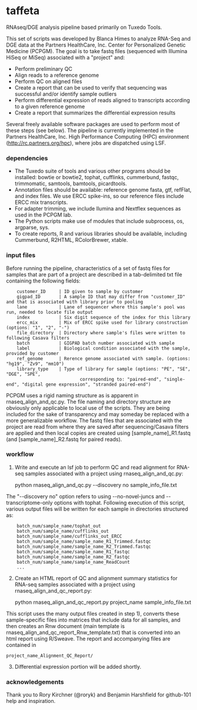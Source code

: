 taffeta
=======

RNAseq/DGE analysis pipeline based primarily on Tuxedo Tools. 

This set of scripts was developed by Blanca Himes to analyze RNA-Seq and DGE data at the Partners HealthCare, Inc. Center for Personalized Genetic Medicine (PCPGM). The goal is to take fastq files (sequenced with Illumina HiSeq or MiSeq) associated with a "project" and:
  * Perform preliminary QC 
  * Align reads to a reference genome
  * Perform QC on aligned files
  * Create a report that can be used to verify that sequencing was successful and/or identify sample outliers
  * Perform differential expression of reads aligned to transcripts according to a given reference genome
  * Create a report that summarizes the differential expression results

Several freely available software packages are used to perform most of these steps (see below). The pipeline is currently implemented in the Partners HealthCare, Inc. High Performance Computing (HPC) environment (http://rc.partners.org/hpc), where jobs are dispatched using LSF. 

### dependencies
* The Tuxedo suite of tools and various other programs should be installed: bowtie or bowtie2, tophat, cufflinks, cummerbund, fastqc, trimmomatic, samtools, bamtools, picardtools. 
* Annotation files should be available: reference genome fasta, gtf, refFlat, and index files. We use ERCC spike-ins, so our reference files include ERCC mix transcripts. 
* For adapter trimming, we include Ilumina and Nextflex sequences as used in the PCPGM lab.
* The Python scripts make use of modules that include subprocess, os, argparse, sys.
* To create reports, R and various libraries should be available, including Cummerbund, R2HTML, RColorBrewer, xtable.

### input files
Before running the pipeline, characteristics of a set of fastq files for samples that are part of a project are described in a tab-delimited txt file containing the following fields:
```
	customer_ID		| ID given to sample by customer
	gigpad_ID		| A sample ID that may differ from "customer_ID" and that is associated with library prior to pooling
	lane			| Lane of sequencer where this sample's pool was run, needed to locate file output
	index			| Six digit sequence of the index for this library
	ercc_mix		| Mix of ERCC spike used for library construction (options: "1", "2", "-")
	file_directory	| Directory where sample's files were written to following Casava filters
	batch			| GIGPAD batch number associated with sample
	label			| Biological condition associated with the sample, provided by customer
	ref_genome		| Rerence genome associated with sample. (options: "hg19", "Zv9", "mm10")
	library_type	| Type of library for sample (options: "PE", "SE", "DGE", "SPE",
							corresponding to: "paired-end", "single-end", "digital gene expression", "stranded paired-end")
```

PCPGM uses a rigid naming structure as is apparent in rnaseq_align_and_qc.py. The file naming and directory structure are obviously only applicable to local use of the scripts. They are being included for the sake of transparency and may someday be replaced with a more generalizable workflow. The fastq files that are associated with the project are read from where they are saved after sequencing/Casava filters are applied and then local copies are created using [sample_name]_R1.fastq (and [sample_name]_R2.fastq for paired reads). 

### workflow
1) Write and execute an lsf job to perform QC and read alignment for RNA-seq samples associated with a project using rnaseq_align_and_qc.py:

	python rnaseq_align_and_qc.py --discovery no sample_info_file.txt

The "--discovery no" option refers to using --no-novel-juncs and --transcriptome-only options with tophat. Following execution of this script, various output files will be written for each sample in directories structured as:
```
	batch_num/sample_name/tophat_out
	batch_num/sample_name/cufflinks_out
	batch_num/sample_name/cufflinks_out_ERCC
	batch_num/sample_name/sample_name_R1_Trimmed.fastqc
	batch_num/sample_name/sample_name_R2_Trimmed.fastqc
	batch_num/sample_name/sample_name_R1_fastqc
	batch_num/sample_name/sample_name_R2_fastqc
	batch_num/sample_name/sample_name_ReadCount
	...
```

2) Create an HTML report of QC and alignment summary statistics for RNA-seq samples associated with a project using rnaseq_align_and_qc_report.py:

	python rnaseq_align_and_qc_report.py  project_name sample_info_file.txt
	
This script uses the many output files created in step 1), converts these sample-specific files into matrices that include data for all samples, and then creates an Rnw document (main template is rnaseq_align_and_qc_report_Rnw_template.txt) that is converted into an html report using R/Sweave. The report and accompanying files are contained in

	project_name_Alignment_QC_Report/

3) Differential expression portion will be added shortly.


### acknowledgements
Thank you to Rory Kirchner (@roryk) and Benjamin Harshfield for github-101 help and inspiration.
